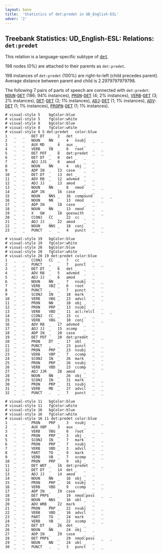 ```yaml
---
layout: base
title:  'Statistics of det:predet in UD_English-ESL'
udver: '2'
---
```


## Treebank Statistics: UD_English-ESL: Relations: `det:predet`

This relation is a language-specific subtype of <tt><a href="en_esl-dep-det.html">det</a></tt>.

198 nodes (0%) are attached to their parents as `det:predet`.

198 instances of `det:predet` (100%) are right-to-left (child precedes parent).
Average distance between parent and child is 2.2979797979798.

The following 7 pairs of parts of speech are connected with `det:predet`: <tt><a href="en_esl-pos-NOUN.html">NOUN</a></tt>-<tt><a href="en_esl-pos-DET.html">DET</a></tt> (186; 94% instances), <tt><a href="en_esl-pos-PRON.html">PRON</a></tt>-<tt><a href="en_esl-pos-DET.html">DET</a></tt> (4; 2% instances), <tt><a href="en_esl-pos-VERB.html">VERB</a></tt>-<tt><a href="en_esl-pos-DET.html">DET</a></tt> (3; 2% instances), <tt><a href="en_esl-pos-DET.html">DET</a></tt>-<tt><a href="en_esl-pos-DET.html">DET</a></tt> (2; 1% instances), <tt><a href="en_esl-pos-ADJ.html">ADJ</a></tt>-<tt><a href="en_esl-pos-DET.html">DET</a></tt> (1; 1% instances), <tt><a href="en_esl-pos-ADV.html">ADV</a></tt>-<tt><a href="en_esl-pos-DET.html">DET</a></tt> (1; 1% instances), <tt><a href="en_esl-pos-PROPN.html">PROPN</a></tt>-<tt><a href="en_esl-pos-DET.html">DET</a></tt> (1; 1% instances).


~~~ conllu
# visual-style 5	bgColor:blue
# visual-style 5	fgColor:white
# visual-style 8	bgColor:blue
# visual-style 8	fgColor:white
# visual-style 8 5 det:predet	color:blue
1	_	_	DET	DT	_	2	det	_	_
2	_	_	NOUN	NN	_	4	nsubj	_	_
3	_	_	AUX	MD	_	4	aux	_	_
4	_	_	VERB	VB	_	0	root	_	_
5	_	_	DET	PDT	_	8	det:predet	_	_
6	_	_	DET	DT	_	8	det	_	_
7	_	_	ADJ	JJS	_	8	amod	_	_
8	_	_	NOUN	NN	_	4	obj	_	_
9	_	_	ADP	IN	_	13	case	_	_
10	_	_	DET	DT	_	13	det	_	_
11	_	_	ADV	RB	_	12	advmod	_	_
12	_	_	ADJ	JJ	_	13	amod	_	_
13	_	_	NOUN	NN	_	8	nmod	_	_
14	_	_	ADP	IN	_	16	case	_	_
15	_	_	NOUN	NNS	_	16	compound	_	_
16	_	_	NOUN	NN	_	13	nmod	_	_
17	_	_	ADP	IN	_	18	case	_	_
18	_	_	NOUN	NN	_	13	nmod	_	_
19	_	_	X	GW	_	18	goeswith	_	_
20	_	_	CCONJ	CC	_	22	cc	_	_
21	_	_	ADJ	JJ	_	22	amod	_	_
22	_	_	NOUN	NNS	_	18	conj	_	_
23	_	_	PUNCT	.	_	4	punct	_	_

~~~


~~~ conllu
# visual-style 19	bgColor:blue
# visual-style 19	fgColor:white
# visual-style 20	bgColor:blue
# visual-style 20	fgColor:white
# visual-style 20 19 det:predet	color:blue
1	_	_	CCONJ	CC	_	7	cc	_	_
2	_	_	PUNCT	,	_	7	punct	_	_
3	_	_	DET	DT	_	6	det	_	_
4	_	_	ADV	RB	_	5	advmod	_	_
5	_	_	ADJ	JJ	_	6	amod	_	_
6	_	_	NOUN	NN	_	7	nsubj	_	_
7	_	_	VERB	VBZ	_	0	root	_	_
8	_	_	PUNCT	,	_	7	punct	_	_
9	_	_	SCONJ	IN	_	10	mark	_	_
10	_	_	VERB	VBG	_	23	advcl	_	_
11	_	_	PRON	NN	_	10	obj	_	_
12	_	_	PRON	PRP	_	13	nsubj	_	_
13	_	_	VERB	VBD	_	11	acl:relcl	_	_
14	_	_	CCONJ	CC	_	15	cc	_	_
15	_	_	VERB	VBG	_	10	conj	_	_
16	_	_	ADV	RB	_	17	advmod	_	_
17	_	_	ADJ	JJ	_	15	xcomp	_	_
18	_	_	ADP	IN	_	20	case	_	_
19	_	_	DET	PDT	_	20	det:predet	_	_
20	_	_	PRON	DT	_	17	obl	_	_
21	_	_	PUNCT	,	_	23	punct	_	_
22	_	_	PRON	PRP	_	23	nsubj	_	_
23	_	_	VERB	VBP	_	7	ccomp	_	_
24	_	_	SCONJ	IN	_	26	mark	_	_
25	_	_	PRON	PRP	_	26	nsubj	_	_
26	_	_	VERB	VBD	_	23	ccomp	_	_
27	_	_	ADJ	JJR	_	28	amod	_	_
28	_	_	NOUN	NN	_	26	obj	_	_
29	_	_	SCONJ	IN	_	31	mark	_	_
30	_	_	PRON	PRP	_	31	nsubj	_	_
31	_	_	VERB	MD	_	27	advcl	_	_
32	_	_	PUNCT	.	_	7	punct	_	_

~~~


~~~ conllu
# visual-style 11	bgColor:blue
# visual-style 11	fgColor:white
# visual-style 16	bgColor:blue
# visual-style 16	fgColor:white
# visual-style 16 11 det:predet	color:blue
1	_	_	PRON	PRP	_	3	nsubj	_	_
2	_	_	AUX	VBP	_	3	aux	_	_
3	_	_	VERB	VBG	_	0	root	_	_
4	_	_	PRON	PRP	_	3	obj	_	_
5	_	_	SCONJ	IN	_	7	mark	_	_
6	_	_	PRON	PRP	_	7	nsubj	_	_
7	_	_	VERB	VBD	_	3	advcl	_	_
8	_	_	PART	TO	_	9	mark	_	_
9	_	_	VERB	VB	_	7	xcomp	_	_
10	_	_	PRON	PRP	_	9	obj	_	_
11	_	_	DET	WDT	_	16	det:predet	_	_
12	_	_	DET	DT	_	14	det	_	_
13	_	_	ADJ	JJ	_	14	amod	_	_
14	_	_	NOUN	NN	_	16	obj	_	_
15	_	_	PRON	PRP	_	16	nsubj	_	_
16	_	_	VERB	VBD	_	9	ccomp	_	_
17	_	_	ADP	IN	_	19	case	_	_
18	_	_	DET	PRP$	_	19	nmod:poss	_	_
19	_	_	NOUN	NNS	_	16	obl	_	_
20	_	_	ADV	WRB	_	22	mark	_	_
21	_	_	PRON	PRP	_	22	nsubj	_	_
22	_	_	VERB	VBD	_	16	advcl	_	_
23	_	_	PART	TO	_	24	mark	_	_
24	_	_	VERB	VB	_	22	xcomp	_	_
25	_	_	DET	DT	_	26	det	_	_
26	_	_	NOUN	NN	_	24	obj	_	_
27	_	_	ADP	IN	_	29	case	_	_
28	_	_	DET	PRP$	_	29	nmod:poss	_	_
29	_	_	NOUN	NN	_	24	obl	_	_
30	_	_	PUNCT	.	_	3	punct	_	_

~~~


